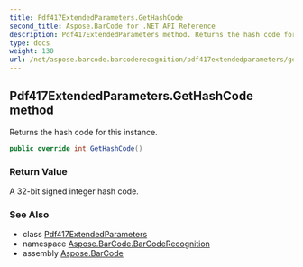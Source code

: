 ```yaml
---
title: Pdf417ExtendedParameters.GetHashCode
second_title: Aspose.BarCode for .NET API Reference
description: Pdf417ExtendedParameters method. Returns the hash code for this instance
type: docs
weight: 130
url: /net/aspose.barcode.barcoderecognition/pdf417extendedparameters/gethashcode/
---
```

## Pdf417ExtendedParameters.GetHashCode method

Returns the hash code for this instance.

```csharp
public override int GetHashCode()
```

### Return Value

A 32-bit signed integer hash code.

### See Also

* class [Pdf417ExtendedParameters](../)
* namespace [Aspose.BarCode.BarCodeRecognition](../../pdf417extendedparameters/)
* assembly [Aspose.BarCode](../../../)


